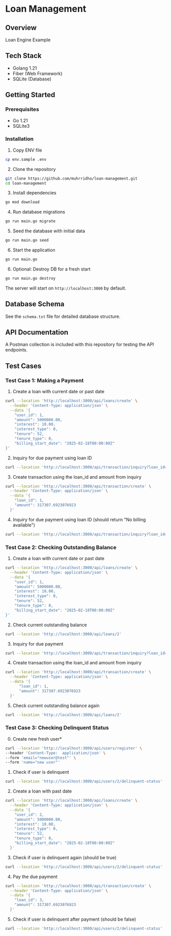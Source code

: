 # Loan Management

## Overview
Loan Engine Example

## Tech Stack
- Golang 1.21
- Fiber (Web Framework)
- SQLite (Database)

## Getting Started

### Prerequisites
- Go 1.21
- SQLite3

### Installation
1. Copy ENV file
```bash
cp env.sample .env
```

2. Clone the repository
```bash
git clone https://github.com/muhrridho/loan-management.git
cd loan-management
```

3. Install dependencies
```bash
go mod download
```

4. Run database migrations
```bash
go run main.go migrate
```

5. Seed the database with initial data
```bash
go run main.go seed
```

6. Start the application
```bash
go run main.go
```

6. Optional: Destroy DB for a fresh start
```bash
go run main.go destroy
```

The server will start on `http://localhost:3000` by default.

## Database Schema
See the `schema.txt` file for detailed database structure.

## API Documentation
A Postman collection is included with this repository for testing the API endpoints.

## Test Cases

### Test Case 1: Making a Payment

1. Create a loan with current date or past date
```bash
curl --location 'http://localhost:3000/api/loans/create' \
  --header 'Content-Type: application/json' \
  --data '{
    "user_id": 1,
    "amount": 5000000.00,
    "interest": 10.00,
    "interest_type": 0,
    "tenure": 52,
    "tenure_type": 0,
    "billing_start_date": "2025-02-18T00:00:00Z"
}'
```

2. Inquiry for due payment using loan ID
```bash
curl --location 'http://localhost:3000/api/transaction/inquiry?loan_id=1'
```

3. Create transaction using the loan_id and amount from inquiry
```bash
curl --location 'http://localhost:3000/api/transaction/create' \
  --header 'Content-Type: application/json' \
  --data '{
    "loan_id": 1,
    "amount": 317307.6923076923
  }'
```

4. Inquiry for due payment using loan ID (should return "No billing available")
```bash
curl --location 'http://localhost:3000/api/transaction/inquiry?loan_id=1'
```


### Test Case 2: Checking Outstanding Balance

1. Create a loan with current date or past date
```bash
curl --location 'http://localhost:3000/api/loans/create' \
  --header 'Content-Type: application/json' \
  --data '{
    "user_id": 1,
    "amount": 5000000.00,
    "interest": 10.00,
    "interest_type": 0,
    "tenure": 52,
    "tenure_type": 0,
    "billing_start_date": "2025-02-18T00:00:00Z"
}'
```

2. Check current outstanding balance
```bash
curl --location 'http://localhost:3000/api/loans/2'
```

3. Inquiry for due payment
```bash
curl --location 'http://localhost:3000/api/transaction/inquiry?loan_id=2'
```

4. Create transaction using the loan_id and amount from inquiry
```bash
curl --location 'http://localhost:3000/api/transaction/create' \
  --header 'Content-Type: application/json' \
  --data '{
      "loan_id": 1,
      "amount": 317307.6923076923
  }'
```

5. Check current outstanding balance again
```bash
curl --location 'http://localhost:3000/api/loans/2'
```

### Test Case 3: Checking Delinquent Status

0. Create new fresh user*
```bash
curl --location 'http://localhost:3000/api/users/register' \
--header 'Content-Type:  application/json' \
--form 'email="newuser@test"' \
--form 'name="new user"'
```

1. Check if user is delinquent
```bash
curl --location 'http://localhost:3000/api/users/2/delinquent-status'
```

2. Create a loan with past date
```bash
curl --location 'http://localhost:3000/api/loans/create' \
  --header 'Content-Type: application/json' \
  --data '{
    "user_id": 2,
    "amount": 5000000.00,
    "interest": 10.00,
    "interest_type": 0,
    "tenure": 52,
    "tenure_type": 0,
    "billing_start_date": "2025-02-18T00:00:00Z"
  }'
```

3. Check if user is delinquent again (should be true)
```bash
curl --location 'http://localhost:3000/api/users/2/delinquent-status'
```

4. Pay the due payment
```bash
curl --location 'http://localhost:3000/api/transaction/create' \
  --header 'Content-Type: application/json' \
  --data '{
    "loan_id": 3,
    "amount": 317307.6923076923
  }'
```

5. Check if user is delinquent after payment (should be false)
```bash
curl --location 'http://localhost:3000/api/users/2/delinquent-status'
```
